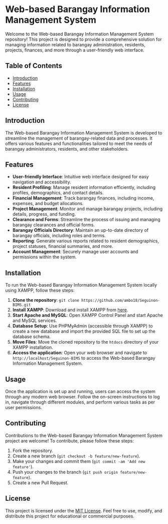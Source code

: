 # Web-based Barangay Information Management System

Welcome to the Web-based Barangay Information Management System repository! This project is designed to provide a comprehensive solution for managing information related to barangay administration, residents, projects, finances, and more through a user-friendly web interface.

## Table of Contents

- [Introduction](#introduction)
- [Features](#features)
- [Installation](#installation)
- [Usage](#usage)
- [Contributing](#contributing)
- [License](#license)

## Introduction

The Web-based Barangay Information Management System is developed to streamline the management of barangay-related data and processes. It offers various features and functionalities tailored to meet the needs of barangay administrators, residents, and other stakeholders.

## Features

- **User-friendly Interface**: Intuitive web interface designed for easy navigation and accessibility.
- **Resident Profiling**: Manage resident information efficiently, including profiles, demographics, and contact details.
- **Financial Management**: Track barangay finances, including income, expenses, and budget allocations.
- **Project Management**: Monitor and manage barangay projects, including details, progress, and funding.
- **Clearance and Forms**: Streamline the process of issuing and managing barangay clearances and official forms.
- **Barangay Officials Directory**: Maintain an up-to-date directory of barangay officials, including roles and terms.
- **Reporting**: Generate various reports related to resident demographics, project statuses, financial summaries, and more.
- **Account Management**: Securely manage user accounts and permissions within the system.

## Installation

To run the Web-based Barangay Information Management System locally using XAMPP, follow these steps:

1. **Clone the repository**: `git clone https://github.com/ambo18/Seguinon-BIMS.git`
2. **Install XAMPP**: Download and install XAMPP from [here](https://www.apachefriends.org/index.html).
3. **Start Apache and MySQL**: Open XAMPP Control Panel and start Apache and MySQL services.
4. **Database Setup**: Use PHPMyAdmin (accessible through XAMPP) to create a new database and import the provided SQL file to set up the database schema.
5. **Move Files**: Move the cloned repository to the `htdocs` directory of your XAMPP installation.
6. **Access the application**: Open your web browser and navigate to `http://localhost/Seguinon-BIMS` to access the Web-based Barangay Information Management System.

## Usage

Once the application is set up and running, users can access the system through any modern web browser. Follow the on-screen instructions to log in, navigate through different modules, and perform various tasks as per user permissions.

## Contributing

Contributions to the Web-based Barangay Information Management System project are welcome! To contribute, please follow these steps:

1. Fork the repository.
2. Create a new branch (`git checkout -b feature/new-feature`).
3. Make your changes and commit them (`git commit -am 'Add new feature'`).
4. Push your changes to the branch (`git push origin feature/new-feature`).
5. Create a new Pull Request.

## License

This project is licensed under the [MIT License](LICENSE.md). Feel free to use, modify, and distribute this project for educational or commercial purposes.
